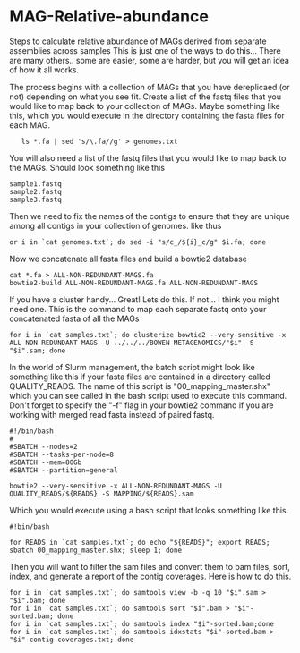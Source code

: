 # MAG-Relative-abundance
Steps to calculate relative abundance of MAGs derived from separate assemblies across samples
This is just one of the ways to do this... There are many others.. some are easier, some are harder, but you will get an idea of how it all works.

The process begins with a collection of MAGs that you have dereplicaed (or not) depending on what you see fit.
Create a list of the fastq files that you would like to map back to your collection of MAGs.  Maybe something like this, which you would execute in the directory containing the fasta files for each MAG.
    
       ls *.fa | sed 's/\.fa//g' > genomes.txt

You will also need a list of the fastq files that you would like to map back to the MAGs.  Should look something like this

    sample1.fastq
    sample2.fastq
    sample3.fastq

Then we need to fix the names of the contigs to ensure that they are unique among all contigs in your collection of genomes.  like thus

    or i in `cat genomes.txt`; do sed -i "s/c_/${i}_c/g" $i.fa; done
    
Now we concatenate all fasta files and build a bowtie2 database

    cat *.fa > ALL-NON-REDUNDANT-MAGS.fa
    bowtie2-build ALL-NON-REDUNDANT-MAGS.fa ALL-NON-REDUNDANT-MAGS
    
If you have a cluster handy... Great!  Lets do this.  If not... I think you might need one.  This is the command to map each separate fastq onto your concatenated fasta of all the MAGs

    for i in `cat samples.txt`; do clusterize bowtie2 --very-sensitive -x ALL-NON-REDUNDANT-MAGS -U ../../../BOWEN-METAGENOMICS/"$i" -S "$i".sam; done
    
In the world of Slurm management, the batch script might look like something like this if your fasta files are contained in a directory called QUALITY_READS.  The name of this script is "00_mapping_master.shx" which you can see called in the bash script used to execute this command.  Don't forget to specify the "-f" flag in your bowtie2 command if you are working with merged read fasta instead of paired fastq.

    #!/bin/bash
    #
    #SBATCH --nodes=2
    #SBATCH --tasks-per-node=8
    #SBATCH --mem=80Gb
    #SBATCH --partition=general

    bowtie2 --very-sensitive -x ALL-NON-REDUNDANT-MAGS -U QUALITY_READS/${READS} -S MAPPING/${READS}.sam
    
Which you would execute using a bash script that looks something like this.

    #!bin/bash

    for READS in `cat samples.txt`; do echo "${READS}"; export READS; sbatch 00_mapping_master.shx; sleep 1; done

    
Then you will want to filter the sam files and convert them to bam files, sort, index, and generate a report of the contig coverages.  Here is how to do this.

    for i in `cat samples.txt`; do samtools view -b -q 10 "$i".sam > "$i".bam; done
    for i in `cat samples.txt`; do samtools sort "$i".bam > "$i"-sorted.bam; done
    for i in `cat samples.txt`; do samtools index "$i"-sorted.bam;done
    for i in `cat samples.txt`; do samtools idxstats "$i"-sorted.bam > "$i"-contig-coverages.txt; done
    

